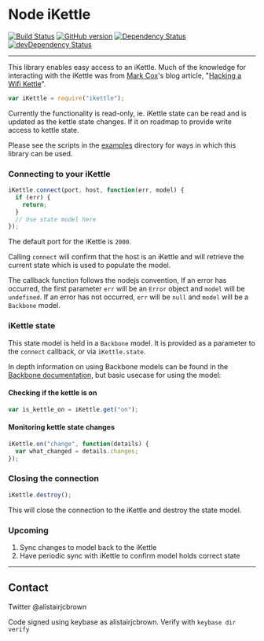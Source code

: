 # Node iKettle

[![Build
Status](https://travis-ci.org/alistairjcbrown/node_ikettle.svg?branch=master)](https://travis-ci.org/alistairjcbrown/node_ikettle)
[![GitHub version](https://badge.fury.io/gh/alistairjcbrown%2Fnode_ikettle.svg)](http://badge.fury.io/gh/alistairjcbrown%2Fnode_ikettle)
[![Dependency Status](https://david-dm.org/alistairjcbrown/node_ikettle.svg?theme=shields.io)](https://david-dm.org/alistairjcbrown/node_ikettle)
[![devDependency Status](https://david-dm.org/alistairjcbrown/node_ikettle/dev-status.svg?theme=shields.io)](https://david-dm.org/alistairjcbrown/node_ikettle#info=devDependencies)

---

This library enables easy access to an iKettle. Much of the knowledge for interacting with the iKettle was from [Mark Cox](https://github.com/iamamoose)'s blog article, "[Hacking a Wifi Kettle](http://www.awe.com/mark/blog/20140223.html)".

```js
var iKettle = require("ikettle");
```

Currently the functionality is read-only, ie. iKettle state can be read and is updated as the kettle state changes. If it on roadmap to provide write access to kettle state.

Please see the scripts in the [examples](examples) directory for ways in which this library can be used.

### Connecting to your iKettle

```js
iKettle.connect(port, host, function(err, model) {
  if (err) {
    return;
  }
  // Use state model here
});
```

The default port for the iKettle is `2000`.

Calling `connect` will confirm that the host is an iKettle and will retrieve the current state which is used to populate the model.

The callback function follows the nodejs convention, If an error has occurred, the first parameter `err` will be an `Error` object and `model` will be `undefined`. If an error has not occurred, `err` will be `null` and `model` will be a `Backbone` model.


### iKettle state

This state model is held in a `Backbone` model. It is provided as a parameter to the `connect` callback, or via `iKettle.state`.

In depth information on using Backbone models can be found in the [Backbone documentation](http://backbonejs.org/#Model), but basic usecase for using the model:

#### Checking if the kettle is on

```js
var is_kettle_on = iKettle.get("on");
```

#### Monitoring kettle state changes

```js
iKettle.on("change", function(details) {
  var what_changed = details.changes;
});
```


### Closing the connection

```js
iKettle.destroy();
```

This will close the connection to the iKettle and destroy the state model.

### Upcoming

1. Sync changes to model back to the iKettle
2. Have periodic sync with iKettle to confirm model holds correct state

---

## Contact

Twitter @alistairjcbrown

Code signed using keybase as alistairjcbrown. Verify with `keybase dir verify`

